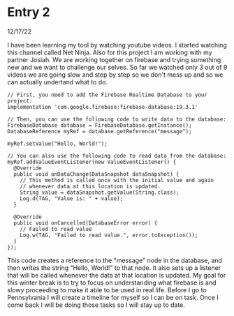 # Entry 2
 12/17/22

   I have been learning my tool by watching youtube videos. I started watching this channel called Net Ninja. Also for this project I am working with my partner Josiah. We are working together on firebase and trying something new and we want to challenge our selves. So far we watched only 3 out of 9 videos we are going slow and step by step so we don't mess up and so we can actually undertand what to do.

```
// First, you need to add the Firebase Realtime Database to your project:
implementation 'com.google.firebase:firebase-database:19.3.1'

// Then, you can use the following code to write data to the database:
FirebaseDatabase database = FirebaseDatabase.getInstance();
DatabaseReference myRef = database.getReference("message");

myRef.setValue("Hello, World!");

// You can also use the following code to read data from the database:
myRef.addValueEventListener(new ValueEventListener() {
  @Override
  public void onDataChange(DataSnapshot dataSnapshot) {
    // This method is called once with the initial value and again
    // whenever data at this location is updated.
    String value = dataSnapshot.getValue(String.class);
    Log.d(TAG, "Value is: " + value);
  }

  @Override
  public void onCancelled(DatabaseError error) {
    // Failed to read value
    Log.w(TAG, "Failed to read value.", error.toException());
  }
});
```
This code creates a reference to the "message" node in the database, and then writes the string "Hello, World!" to that node. It also sets up a listener that will be called whenever the data at that location is updated.  My goal for this winter break is to try to focus on understanding what firebase is and slowy proceeding to make it able to be used in real life. Before I go to Pennsylvania I will create a timeline for myself so I can be on task. Once I come back I will be doing those tasks so I will stay up to date.
